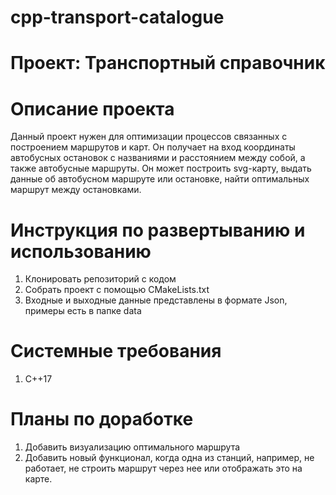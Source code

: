 # cpp-transport-catalogue
# Проект: Транспортный справочник

# Описание проекта
Данный проект нужен для оптимизации процессов связанных с построением маршрутов и карт.
Он получает на вход координаты автобусных остановок с названиями и расстоянием между собой, а также автобусные маршруты.
Он может построить svg-карту, выдать данные об автобусном маршруте или остановке, найти оптимальных маршрут между остановками.

# Инструкция по развертыванию и использованию
1. Клонировать репозиторий с кодом
2. Собрать проект с помощью CMakeLists.txt
3. Входные и выходные данные представлены в формате Json, примеры есть в папке data

# Системные требования
1. C++17

# Планы по доработке
1. Добавить визуализацию оптимального маршрута
2. Добавить новый функционал, когда одна из станций, например, не работает, не строить маршрут через нее или отображать 
это на карте.
